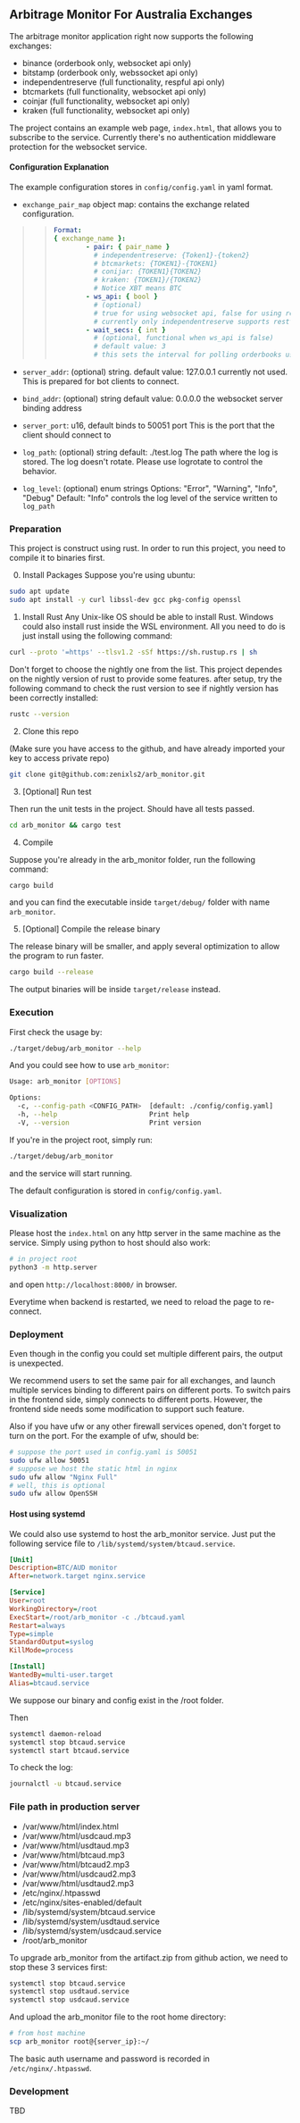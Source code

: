 ## Arbitrage Monitor For Australia Exchanges

The arbitrage monitor application right now supports the following exchanges:

- binance (orderbook only, websocket api only)
- bitstamp (orderbook only, webssocket api only)
- independentreserve (full functionality, respful api only)
- btcmarkets (full functionality, websocket api only)
- coinjar (full functionality, websocket api only)
- kraken (full functionality, websocket api only)

The project contains an example web page, `index.html`, that allows you to subscribe to the service.
Currently there's no authentication middleware protection for the websocket service.

#### Configuration Explanation

The example configuration stores in `config/config.yaml` in yaml format.

- `exchange_pair_map` object map:
  contains the exchange related configuration.

> > ```yaml
> > Format:
> > { exchange_name }:
> >         - pair: { pair_name }
> >           # independentreserve: {Token1}-{token2}
> >           # btcmarkets: {TOKEN1}-{TOKEN1}
> >           # conijar: {TOKEN1}{TOKEN2}
> >           # kraken: {TOKEN1}/{TOKEN2}
> >           # Notice XBT means BTC
> >         - ws_api: { bool }
> >           # (optional)
> >           # true for using websocket api, false for using restful api
> >           # currently only independentreserve supports restful api, the others support only websocket
> >         - wait_secs: { int }
> >           # (optional, functional when ws_api is false)
> >           # default value: 3
> >           # this sets the interval for polling orderbooks using restful api
> > ```

- `server_addr`:
  (optional) string.
  default value: 127.0.0.1
  currently not used. This is prepared for bot clients to connect.

- `bind_addr`:
  (optional) string
  default value: 0.0.0.0
  the websocket server binding address

- `server_port`:
  u16, default binds to 50051 port
  This is the port that the client should connect to

- `log_path`:
  (optional) string
  default: ./test.log
  The path where the log is stored.
  The log doesn't rotate. Please use logrotate to control the behavior.

- `log_level`:
  (optional) enum strings
  Options: "Error", "Warning", "Info", "Debug"
  Default: "Info"
  controls the log level of the service written to `log_path`

### Preparation

This project is construct using rust. In order to run this project, you need to compile it to binaries first.

0. Install Packages
   Suppose you're using ubuntu:

```bash
sudo apt update
sudo apt install -y curl libssl-dev gcc pkg-config openssl
```

1. Install Rust
   Any Unix-like OS should be able to install Rust. Windows could also install rust inside the WSL environment.
   All you need to do is just install using the following command:

```bash
curl --proto '=https' --tlsv1.2 -sSf https://sh.rustup.rs | sh
```

Don't forget to choose the nightly one from the list.
This project dependes on the nightly version of rust to provide some features.
after setup, try the following command to check the rust version to see if nightly version has been correctly installed:

```bash
rustc --version
```

2. Clone this repo

(Make sure you have access to the github, and have already imported your key to access private repo)

```bash
git clone git@github.com:zenixls2/arb_monitor.git
```

3. [Optional] Run test

Then run the unit tests in the project. Should have all tests passed.

```bash
cd arb_monitor && cargo test
```

4. Compile

Suppose you're already in the arb_monitor folder, run the following command:

```bash
cargo build
```

and you can find the executable inside `target/debug/` folder with name `arb_monitor`.

5. [Optional] Compile the release binary

The release binary will be smaller, and apply several optimization to allow the program to run faster.

```bash
cargo build --release
```

The output binaries will be inside `target/release` instead.

### Execution

First check the usage by:

```bash
./target/debug/arb_monitor --help
```

And you could see how to use `arb_monitor`:

```bash
Usage: arb_monitor [OPTIONS]

Options:
  -c, --config-path <CONFIG_PATH>  [default: ./config/config.yaml]
  -h, --help                       Print help
  -V, --version                    Print version
```

If you're in the project root, simply run:

```bash
./target/debug/arb_monitor
```

and the service will start running.

The default configuration is stored in `config/config.yaml`.

### Visualization

Please host the `index.html` on any http server in the same machine as the service.
Simply using python to host should also work:

```bash
# in project root
python3 -m http.server
```

and open `http://localhost:8000/` in browser.

Everytime when backend is restarted, we need to reload the page to re-connect.

### Deployment

Even though in the config you could set multiple different pairs, the output is unexpected.

We recommend users to set the same pair for all exchanges, and launch multiple services binding to different pairs on different ports. To switch pairs in the frontend side, simply connects to different ports. However, the frontend side needs some modification to support such feature.

Also if you have ufw or any other firewall services opened, don't forget to turn on the port.
For the example of ufw, should be:

```bash
# suppose the port used in config.yaml is 50051
sudo ufw allow 50051
# suppose we host the static html in nginx
sudo ufw allow "Nginx Full"
# well, this is optional
sudo ufw allow OpenSSH
```

#### Host using systemd

We could also use systemd to host the arb_monitor service. Just put the following service file to `/lib/systemd/system/btcaud.service`.

```ini
[Unit]
Description=BTC/AUD monitor
After=network.target nginx.service

[Service]
User=root
WorkingDirectory=/root
ExecStart=/root/arb_monitor -c ./btcaud.yaml
Restart=always
Type=simple
StandardOutput=syslog
KillMode=process

[Install]
WantedBy=multi-user.target
Alias=btcaud.service
```

We suppose our binary and config exist in the /root folder.

Then

```bash
systemctl daemon-reload
systemctl stop btcaud.service
systemctl start btcaud.service
```

To check the log:

```bash
journalctl -u btcaud.service
```

### File path in production server

- /var/www/html/index.html
- /var/www/html/usdcaud.mp3
- /var/www/html/usdtaud.mp3
- /var/www/html/btcaud.mp3
- /var/www/html/btcaud2.mp3
- /var/www/html/usdcaud2.mp3
- /var/www/html/usdtaud2.mp3
- /etc/nginx/.htpasswd
- /etc/nginx/sites-enabled/default
- /lib/systemd/system/btcaud.service
- /lib/systemd/system/usdtaud.service
- /lib/systemd/system/usdcaud.service
- /root/arb_monitor

To upgrade arb_monitor from the artifact.zip from github action, we need to stop these 3 services first:

```bash
systemctl stop btcaud.service
systemctl stop usdtaud.service
systemctl stop usdcaud.service
```

And upload the arb_monitor file to the root home directory:

```bash
# from host machine
scp arb_monitor root@{server_ip}:~/
```

The basic auth username and password is recorded in `/etc/nginx/.htpasswd`.

### Development

TBD
